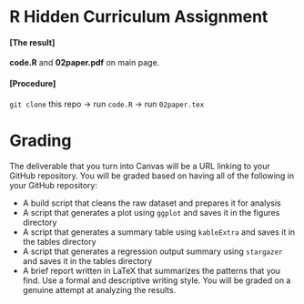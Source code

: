 # R Hidden Curriculum Assignment
#### [The result] 
**code.R** and **02paper.pdf** on main page.  

#### [Procedure]  
```git clone``` this repo → run ```code.R``` → run ```02paper.tex```  



# Grading

The deliverable that you turn into Canvas will be a URL linking to your GitHub repository. You will be graded based on having all of the following in your GitHub repository:

* A build script that cleans the raw dataset and prepares it for analysis
* A script that generates a plot using `ggplot` and saves it in the figures directory
* A script that generates a summary table using `kableExtra` and saves it in the tables directory
* A script that generates a regression output summary using `stargazer` and saves it in the tables directory
* A brief report written in LaTeX that summarizes the patterns that you find. Use a formal and descriptive writing style. You will be graded on a genuine attempt at analyzing the results.
